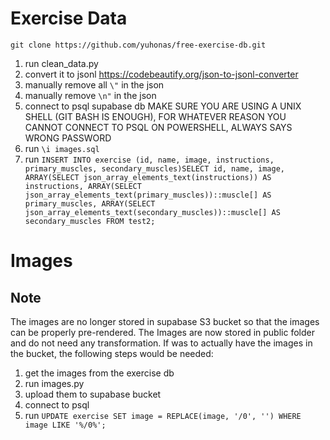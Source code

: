 # Exercise Data

`git clone https://github.com/yuhonas/free-exercise-db.git`

1. run clean_data.py
2. convert it to jsonl https://codebeautify.org/json-to-jsonl-converter
3. manually remove all `\"` in the json
4. manually remove `\n"` in the json
5. connect to psql supabase db MAKE SURE YOU ARE USING A UNIX SHELL (GIT BASH IS ENOUGH), FOR WHATEVER REASON YOU CANNOT CONNECT TO PSQL ON POWERSHELL, ALWAYS SAYS WRONG PASSWORD
6. run `\i images.sql`
7. run `INSERT INTO exercise (id, name, image, instructions, primary_muscles, secondary_muscles)SELECT id, name, image, ARRAY(SELECT json_array_elements_text(instructions)) AS instructions, ARRAY(SELECT json_array_elements_text(primary_muscles))::muscle[] AS primary_muscles, ARRAY(SELECT json_array_elements_text(secondary_muscles))::muscle[] AS secondary_muscles FROM test2;`

# Images

## Note

The images are no longer stored in supabase S3 bucket so that the images can be properly pre-rendered. The Images are now stored in public folder and do not need any transformation. If was to actually have the images in the bucket, the following steps would be needed:

1. get the images from the exercise db
2. run images.py
3. upload them to supabase bucket
4. connect to psql
5. run `UPDATE exercise SET image = REPLACE(image, '/0', '') WHERE image LIKE '%/0%';`
